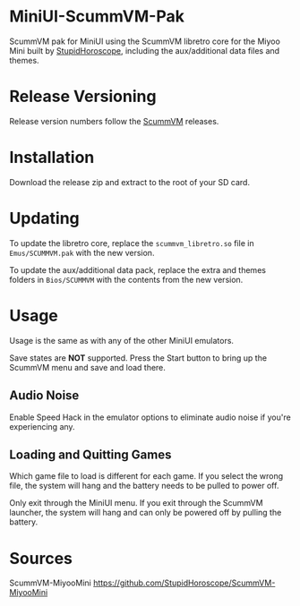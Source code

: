 # MiniUI-ScummVM-Pak

ScummVM pak for MiniUI using the ScummVM libretro core for the Miyoo Mini built by [StupidHoroscope](https://github.com/StupidHoroscope), including the aux/additional data files and themes.

# Release Versioning

Release version numbers follow the [ScummVM](https://github.com/scummvm/scummvm) releases.

# Installation

Download the release zip and extract to the root of your SD card.

# Updating

To update the libretro core, replace the `scummvm_libretro.so` file in `Emus/SCUMMVM.pak` with the new version.

To update the aux/additional data pack, replace the extra and themes folders in `Bios/SCUMMVM` with the contents from the new version.

# Usage

Usage is the same as with any of the other MiniUI emulators.

Save states are __NOT__ supported.  Press the Start button to bring up the ScummVM menu and save and load there.

## Audio Noise

Enable Speed Hack in the emulator options to eliminate audio noise if you're experiencing any.

## Loading and Quitting Games

Which game file to load is different for each game.  If you select the wrong file, the system will hang and the battery needs to be pulled to power off.

Only exit through the MiniUI menu.  If you exit through the ScummVM launcher, the system will hang and can only be powered off by pulling the battery.

# Sources

ScummVM-MiyooMini https://github.com/StupidHoroscope/ScummVM-MiyooMini
